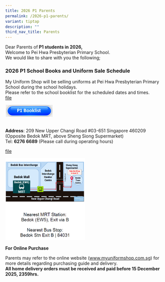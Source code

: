 ```yaml
---
title: 2026 P1 Parents
permalink: /2026-p1-parents/
variant: tiptap
description: ""
third_nav_title: Parents
---
```

<p>Dear Parents of<strong> P1 students in 2026, &nbsp;</strong> 
<br>Welcome to Pei Hwa Presbyterian Primary School. &nbsp;
<br>We would like to share with you the following;
<br>
</p>
<h3>2026 P1 School Books and Uniform Sale Schedule</h3>
<p>My Uniform Shop will be selling uniforms at Pei Hwa Presbyterian Primary
School during the school holidays.
<br>Please refer to the school booklist for the scheduled dates and times.
<br><a href="/files/Booklist/2026/P1_Booklist.pdf" rel="noopener nofollow" target="_blank">file</a>
</p>
<p></p><a class="isomer-image-wrapper" href="https://cms.isomer.gov.sg/files/Booklist/2026/P1_Booklist.pdf"><img style="width: 30%;" height="auto" width="100%" alt="" src="/images/Buttons/p1 booklist.JPG"></a>
<p>
<br><strong>Address</strong>: 209 New Upper Changi Road #03-651 Singapore
460209
<br>(Opposite Bedok MRT, above Sheng Siong Supermarket)
<br>Tel: <strong>6276 6689</strong> (Please call during operating hours)</p>
<p><a href="/files/School Uniform/2026/My_Uniform_Shop__ASIA__Pte_Ltd___Pei_Hwa_Presbyterian_Primary_School_2025_Letter_to_Parents.pdf" rel="noopener nofollow" target="_blank">file</a>
</p><a class="isomer-image-wrapper" href="https://cms.isomer.gov.sg/files/School%20Uniform/2026/My_Uniform_Shop__ASIA__Pte_Ltd___Pei_Hwa_Presbyterian_Primary_School_2025_Letter_to_Parents.pdf"><img style="width: 50%;" height="auto" width="100%" alt="" src="/images/Picture Cover/uniform_shop_location.png"></a>
<p></p>
<p><strong>For Online Purchase</strong>
</p>
<p>Parents may refer to the online website (<a href="http://www.myuniformshop.com.sg" rel="noopener noreferrer nofollow" target="_blank">www.myuniformshop.com.sg</a>) for
more details regarding purchasing guide and delivery.
<br><strong>All home delivery orders must be received and paid before 15 December 2025, 2359hrs.</strong>
</p>